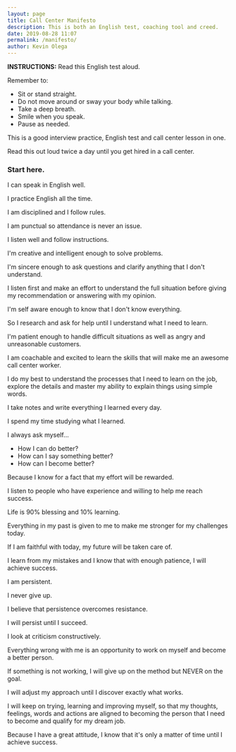 ```yaml
--- 
layout: page 
title: Call Center Manifesto
description: This is both an English test, coaching tool and creed.
date: 2019-08-28 11:07
permalink: /manifesto/ 
author: Kevin Olega 
--- 
```

**INSTRUCTIONS:** Read this English test aloud.

Remember to:

- Sit or stand straight.
- Do not move around or sway your body while talking.
- Take a deep breath.
- Smile when you speak.
- Pause as needed.

This is a good interview practice, English test and call center lesson in one. 

Read this out loud twice a day until you get hired in a call center.

### Start here.

I can speak in English well.

I practice English all the time.

I am disciplined and I follow rules.

I am punctual so attendance is never an issue.

I listen well and follow instructions.

I'm creative and intelligent enough to solve problems.

I'm sincere enough to ask questions and clarify anything that I don't understand.

I listen first and make an effort to understand the full situation before giving my recommendation or answering with my opinion.

I'm self aware enough to know that I don't know everything.

So I research and ask for help until I understand what I need to learn.

I'm patient enough to handle difficult situations as well as angry and unreasonable customers.

I am coachable and excited to learn the skills that will make me an awesome call center worker.

I do my best to understand the processes that I need to learn on the job, explore the details and master my ability to explain things using simple words.

I take notes and write everything I learned every day.

I spend my time studying what I learned.

I always ask myself...

- How I can do better?
- How can I say something better?
- How can I become better?

Because I know for a fact that my effort will be rewarded.

I listen to people who have experience and willing to help me reach success.

Life is 90% blessing and 10% learning.

Everything in my past is given to me to make me stronger for my challenges today.

If I am faithful with today, my future will be taken care of.

I learn from my mistakes and I know that with enough patience, I will achieve success.

I am persistent.

I never give up.

I believe that persistence overcomes resistance.

I will persist until I succeed.

I look at criticism constructively.

Everything wrong with me is an opportunity to work on myself and become a better person.

If something is not working, I will give up on the method but NEVER on the goal.

I will adjust my approach until I discover exactly what works.

I will keep on trying, learning and improving myself, so that my thoughts, feelings, words and actions are aligned to becoming the person that I need to become and qualify for my dream job.

Because I have a great attitude, I know that it's only a matter of time until I achieve success.